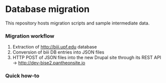 # Database migration
This repository hosts migration scripts and sample intermediate data. 

### Migration workflow
1. Extraction of http://biii.upf.edu database
2. Conversion of biii DB entries into JSON files
3. HTTP POST of JSON files into the new Drupal site through its REST API -> http://dev-bise2.pantheonsite.io

### Quick how-to
